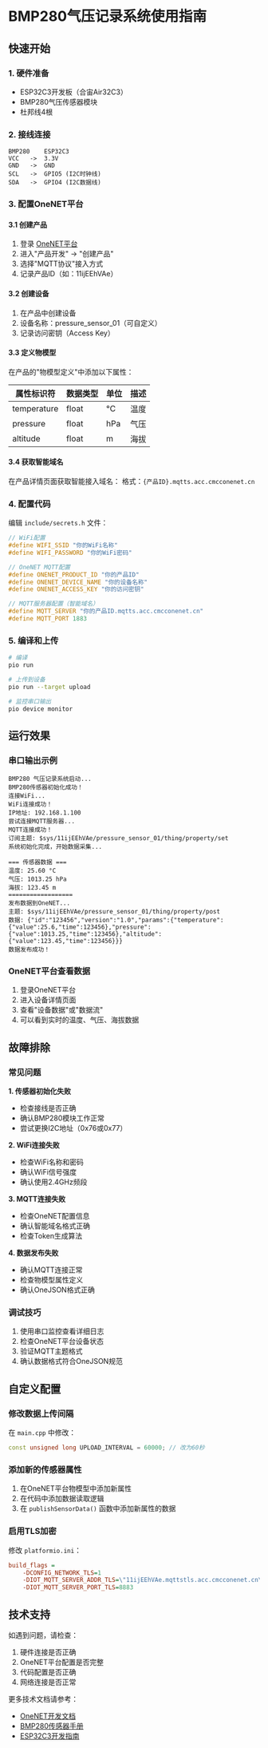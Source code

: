 # BMP280气压记录系统使用指南

## 快速开始

### 1. 硬件准备
- ESP32C3开发板（合宙Air32C3）
- BMP280气压传感器模块
- 杜邦线4根

### 2. 接线连接
```
BMP280    ESP32C3
VCC   ->  3.3V
GND   ->  GND
SCL   ->  GPIO5 (I2C时钟线)
SDA   ->  GPIO4 (I2C数据线)
```

### 3. 配置OneNET平台

#### 3.1 创建产品
1. 登录 [OneNET平台](https://open.iot.10086.cn/)
2. 进入"产品开发" -> "创建产品"
3. 选择"MQTT协议"接入方式
4. 记录产品ID（如：11ijEEhVAe）

#### 3.2 创建设备
1. 在产品中创建设备
2. 设备名称：pressure_sensor_01（可自定义）
3. 记录访问密钥（Access Key）

#### 3.3 定义物模型
在产品的"物模型定义"中添加以下属性：

| 属性标识符 | 数据类型 | 单位 | 描述 |
|-----------|---------|------|------|
| temperature | float | °C | 温度 |
| pressure | float | hPa | 气压 |
| altitude | float | m | 海拔 |

#### 3.4 获取智能域名
在产品详情页面获取智能接入域名：
格式：`{产品ID}.mqtts.acc.cmcconenet.cn`

### 4. 配置代码

编辑 `include/secrets.h` 文件：

```cpp
// WiFi配置
#define WIFI_SSID "你的WiFi名称"
#define WIFI_PASSWORD "你的WiFi密码"

// OneNET MQTT配置
#define ONENET_PRODUCT_ID "你的产品ID"
#define ONENET_DEVICE_NAME "你的设备名称"
#define ONENET_ACCESS_KEY "你的访问密钥"

// MQTT服务器配置（智能域名）
#define MQTT_SERVER "你的产品ID.mqtts.acc.cmcconenet.cn"
#define MQTT_PORT 1883
```

### 5. 编译和上传

```bash
# 编译
pio run

# 上传到设备
pio run --target upload

# 监控串口输出
pio device monitor
```

## 运行效果

### 串口输出示例
```
BMP280 气压记录系统启动...
BMP280传感器初始化成功！
连接WiFi...
WiFi连接成功！
IP地址: 192.168.1.100
尝试连接MQTT服务器...
MQTT连接成功！
订阅主题: $sys/11ijEEhVAe/pressure_sensor_01/thing/property/set
系统初始化完成，开始数据采集...

=== 传感器数据 ===
温度: 25.60 °C
气压: 1013.25 hPa
海拔: 123.45 m
==================
发布数据到OneNET...
主题: $sys/11ijEEhVAe/pressure_sensor_01/thing/property/post
数据: {"id":"123456","version":"1.0","params":{"temperature":{"value":25.6,"time":123456},"pressure":{"value":1013.25,"time":123456},"altitude":{"value":123.45,"time":123456}}}
数据发布成功！
```

### OneNET平台查看数据
1. 登录OneNET平台
2. 进入设备详情页面
3. 查看"设备数据"或"数据流"
4. 可以看到实时的温度、气压、海拔数据

## 故障排除

### 常见问题

**1. 传感器初始化失败**
- 检查接线是否正确
- 确认BMP280模块工作正常
- 尝试更换I2C地址（0x76或0x77）

**2. WiFi连接失败**
- 检查WiFi名称和密码
- 确认WiFi信号强度
- 确认使用2.4GHz频段

**3. MQTT连接失败**
- 检查OneNET配置信息
- 确认智能域名格式正确
- 检查Token生成算法

**4. 数据发布失败**
- 确认MQTT连接正常
- 检查物模型属性定义
- 确认OneJSON格式正确

### 调试技巧
1. 使用串口监控查看详细日志
2. 检查OneNET平台设备状态
3. 验证MQTT主题格式
4. 确认数据格式符合OneJSON规范

## 自定义配置

### 修改数据上传间隔
在 `main.cpp` 中修改：
```cpp
const unsigned long UPLOAD_INTERVAL = 60000; // 改为60秒
```

### 添加新的传感器属性
1. 在OneNET平台物模型中添加新属性
2. 在代码中添加数据读取逻辑
3. 在 `publishSensorData()` 函数中添加新属性的数据

### 启用TLS加密
修改 `platformio.ini`：
```ini
build_flags = 
    -DCONFIG_NETWORK_TLS=1
    -DIOT_MQTT_SERVER_ADDR_TLS=\"11ijEEhVAe.mqttstls.acc.cmcconenet.cn\"
    -DIOT_MQTT_SERVER_PORT_TLS=8883
```

## 技术支持

如遇到问题，请检查：
1. 硬件连接是否正确
2. OneNET平台配置是否完整
3. 代码配置是否正确
4. 网络连接是否正常

更多技术文档请参考：
- [OneNET开发文档](https://open.iot.10086.cn/doc/)
- [BMP280传感器手册](https://www.bosch-sensortec.com/products/environmental-sensors/pressure-sensors/bmp280/)
- [ESP32C3开发指南](https://docs.espressif.com/projects/esp-idf/en/latest/esp32c3/)
